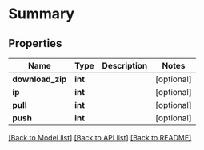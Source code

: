 # Summary

## Properties
Name | Type | Description | Notes
------------ | ------------- | ------------- | -------------
**download_zip** | **int** |  | [optional] 
**ip** | **int** |  | [optional] 
**pull** | **int** |  | [optional] 
**push** | **int** |  | [optional] 

[[Back to Model list]](../README.md#documentation-for-models) [[Back to API list]](../README.md#documentation-for-api-endpoints) [[Back to README]](../README.md)

